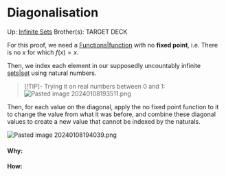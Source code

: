 # Diagonalisation

Up: [Infinite Sets](infinite_sets)
Brother(s):
TARGET DECK

For this proof, we need a [Functions|function](functions|function) with no **fixed point**, i.e. There is no $x$ for which $f(x) = x$. 

Then, we index each element in our supposedly uncountably infinite [sets|set](sets|set) using natural numbers.

>[!TIP]- Trying it on real numbers between 0 and 1:
> ![Pasted image 20240108193511.png](pasted_image_20240108193511.png)

Then, for each value on the diagonal, apply the no fixed point function to it to change the value from what it was before, and combine these diagonal values to create a new value that cannot be indexed by the naturals.

![Pasted image 20240108194039.png](pasted_image_20240108194039.png)


































#### Why:
#### How:










